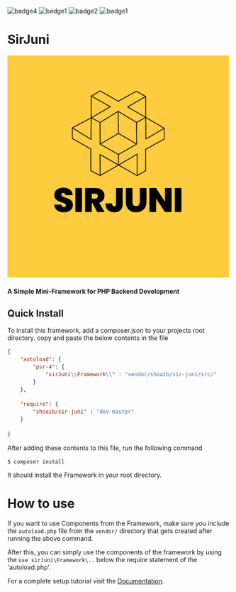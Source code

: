 ![badge4](https://img.shields.io/badge/MIT-License-red)
![badge1](https://img.shields.io/badge/Built%20With%20Love-8A2BE2)
![badge2](https://img.shields.io/static/v1?label=easy&message=install&color=green)
![badge1](https://img.shields.io/static/v1?label=PHP%20>%208.2&message=Framework&color=blue)
# SirJuni
![logo](./__dont_touch/logo.png)

#### A Simple Mini-Framework for PHP Backend Development

## Quick Install
To install this framework, add a composer.json to your projects root directory.
copy and paste the below contents in the file
```json
{
    "autoload": {
        "psr-4": {
            "sirJuni\\Framework\\" : "vendor/shoaib/sir-juni/src/"
        }
    },

    "require": {
        "shoaib/sir-juni" : "dev-master"
    }

}

```

After adding these contents to this file, run the following command
```shell
$ composer install
```
It should install the Framework in your root directory.

# How to use
If you want to use Components from the Framework, make sure you include the `autoload.php` file from the `vendor/` directory that gets created after running the above command.

After this, you can simply use the components of the framework by using the `use sirJuni\Framework\..` below the require statement of the 'autoload.php'.

For a complete setup tutorial visit the [Documentation](https://shoaib-1.gitbook.io/sirjuni/).